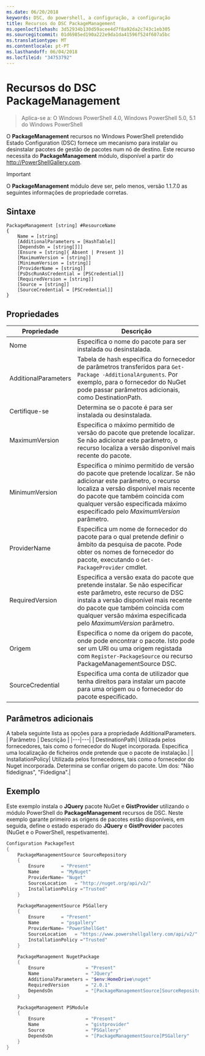 ```yaml
---
ms.date: 06/20/2018
keywords: DSC, do powershell, a configuração, a configuração
title: Recursos do DSC PackageManagement
ms.openlocfilehash: 3d52934b130d59acee4d7f8a92da2c743c1eb305
ms.sourcegitcommit: 01d6985ed190a222e9da1da41596f524f607a5bc
ms.translationtype: MT
ms.contentlocale: pt-PT
ms.lasthandoff: 06/04/2018
ms.locfileid: "34753792"
---
```

# <a name="dsc-packagemanagement-resource"></a>Recursos do DSC PackageManagement

> Aplica-se a: O Windows PowerShell 4.0, Windows PowerShell 5.0, 5.1 do Windows PowerShell

O **PackageManagement** recursos no Windows PowerShell pretendido Estado Configuration (DSC) fornece um mecanismo para instalar ou desinstalar pacotes de gestão de pacotes num nó de destino. Este recurso necessita do **PackageManagement** módulo, disponível a partir do http://PowerShellGallery.com.

> [!IMPORTANT]
> O **PackageManagement** módulo deve ser, pelo menos, versão 1.1.7.0 as seguintes informações de propriedade corretas.

## <a name="syntax"></a>Sintaxe

```
PackageManagement [string] #ResourceName
{
    Name = [string]
    [AdditionalParameters = [HashTable]]
    [DependsOn = [string[]]]
    [Ensure = [string]{ Absent | Present }]
    [MaximumVersion = [string]]
    [MinimumVersion = [string]]
    [ProviderName = [string]]
    [PsDscRunAsCredential = [PSCredential]]
    [RequiredVersion = [string]]
    [Source = [string]]
    [SourceCredential = [PSCredential]]
}
```

## <a name="properties"></a>Propriedades

|  Propriedade  |  Descrição   |
|---|---|
| Nome| Especifica o nome do pacote para ser instalada ou desinstalada.|
| AdditionalParameters| Tabela de hash específica do fornecedor de parâmetros transferidos para `Get-Package -AdditionalArguments`. Por exemplo, para o fornecedor do NuGet pode passar parâmetros adicionais, como DestinationPath.|
| Certifique-se| Determina se o pacote é para ser instalada ou desinstalada.|
| MaximumVersion|Especifica o máximo permitido de versão do pacote que pretende localizar. Se não adicionar este parâmetro, o recurso localiza a versão disponível mais recente do pacote.|
| MinimumVersion|Especifica o mínimo permitido de versão do pacote que pretende localizar. Se não adicionar este parâmetro, o recurso localiza a versão disponível mais recente do pacote que também coincida com qualquer versão especificada máximo especificado pelo _MaximumVersion_ parâmetro.|
| ProviderName| Especifica um nome de fornecedor do pacote para o qual pretende definir o âmbito da pesquisa de pacote. Pode obter os nomes de fornecedor do pacote, executando o `Get-PackageProvider` cmdlet.|
| RequiredVersion| Especifica a versão exata do pacote que pretende instalar. Se não especificar este parâmetro, este recurso de DSC instala a versão disponível mais recente do pacote que também coincida com qualquer versão máxima especificada pelo _MaximumVersion_ parâmetro.|
| Origem| Especifica o nome da origem do pacote, onde pode encontrar o pacote. Isto pode ser um URI ou uma origem registada com `Register-PackageSource` ou recurso PackageManagementSource DSC.|
| SourceCredential | Especifica uma conta de utilizador que tenha direitos para instalar um pacote para uma origem ou o fornecedor do pacote especificado.|

## <a name="additional-parameters"></a>Parâmetros adicionais

A tabela seguinte lista as opções para a propriedade AdditionalParameters.
|  Parâmetro  | Descrição   |
|---|---|
| DestinationPath| Utilizada pelos fornecedores, tais como o fornecedor do Nuget incorporada. Especifica uma localização de ficheiros onde pretende que o pacote de instalação.|
| InstallationPolicy| Utilizada pelos fornecedores, tais como o fornecedor do Nuget incorporada. Determina se confiar origem do pacote. Um dos: "Não fidedignas", "Fidedigna".|

## <a name="example"></a>Exemplo

Este exemplo instala o **JQuery** pacote NuGet e **GistProvider** utilizando o módulo PowerShell do **PackageManagement** recursos de DSC. Neste exemplo garante primeiro as origens de pacotes estão disponíveis, em seguida, define o estado esperado do **JQuery** e **GistProvider** pacotes (NuGet e o PowerShell, respetivamente).

```powershell
Configuration PackageTest
{
    PackageManagementSource SourceRepository
    {
        Ensure      = "Present"
        Name        = "MyNuget"
        ProviderName= "Nuget"
        SourceLocation   = "http://nuget.org/api/v2/"
        InstallationPolicy ="Trusted"
    }

    PackageManagementSource PSGallery
    {
        Ensure      = "Present"
        Name        = "psgallery"
        ProviderName= "PowerShellGet"
        SourceLocation   = "https://www.powershellgallery.com/api/v2/"
        InstallationPolicy ="Trusted"
    }

    PackageManagement NugetPackage
    {
        Ensure               = "Present"
        Name                 = "JQuery"
        AdditionalParameters = "$env:HomeDrive\nuget"
        RequiredVersion      = "2.0.1"
        DependsOn            = "[PackageManagementSource]SourceRepository"
    }

    PackageManagement PSModule
    {
        Ensure               = "Present"
        Name                 = "gistprovider"
        Source               = "PSGallery"
        DependsOn            = "[PackageManagementSource]PSGallery"
    }
}
```